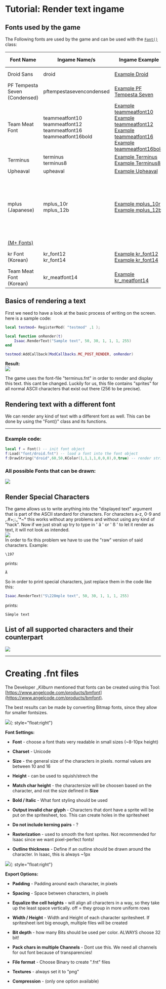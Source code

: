# Tutorial: Render text ingame

## Fonts used by the game

The Following fonts are used by the game and can be used with the [`Font()`](../Font.html) class:

|**Font Name**|**Ingame Name/s**|**Ingame Example**|**Ingame Usage**|**Link to font**|
|--- |--- |--- |--- |--- |
|Droid Sans|droid|[Example Droid](../images/tutorial_special_chars/example_droid.png)|(Not used ingame)|[Droid Sans](../customData/droid-sans.zip)|
|PF Tempesta Seven (Condensed)|pftempestasevencondensed|[Example PF Tempesta Seven](../images/tutorial_special_chars/example_pftempestasevencondensed.png)|HUD Elements like coin/key counters|[PF Tempesta Seven](https://www.dafont.com/pf-tempesta-seven.font)|
|Team Meat Font|teammeatfont10<br/>teammeatfont12<br/>teammeatfont16<br/>teammeatfont16bold|[Example teammeatfont10](../images/tutorial_special_chars/example_teammeat10.png)<br/>[Example teammeatfont12](../images/tutorial_special_chars/example_teammeat12.png)<br/>[Example teammeatfont16](../images/tutorial_special_chars/example_teammeat16.png)<br/>[Example teammeatfont16bold](../images/tutorial_special_chars/example_teammeat16bold.png)|Main Menu Elements<br/>Pop-Ups<br/>Timer / Score Elements|[Team Meat Font without Bold](../customData/team-meat-font_1.2.zip)|
|Terminus|terminus<br/>terminus8|[Example Terminus](../images/tutorial_special_chars/example_terminus.png)<br/>[Example Terminus8](../images/tutorial_special_chars/example_terminus8.png)|Debug Console / Isaac.RenderText()|[Terminus](http://terminus-font.sourceforge.net/)|
|Upheaval|upheaval|[Example Upheaval](../images/tutorial_special_chars/example_upheaval.png)|Streak text|[Upheaval](https://www.dafont.com/upheaval.font)|
|mplus (Japanese)|mplus_10r<br/>mplus_12b|[Example mplus_10r](../images/tutorial_special_chars/example_mplus10r.png)<br/>[Example mplus_12b](../images/tutorial_special_chars/example_mplus12b.png)|Replacement for all fonts aboth for Japanese translation.<br/>10r is pf "Tempesta seven" / "Team Meat" replacement<br/>12b is "Upheaval" replacement|[PixelMplus](http://itouhiro.hatenablog.com/entry/20130602/font)  
[(M+ Fonts)](https://mplus-fonts.osdn.jp/)|
|kr Font (Korean)|kr_font12<br/>kr_font14|[Example kr_font12](../images/tutorial_special_chars/example_krfont12.png)<br/>[Example kr_font14](../images/tutorial_special_chars/example_krfont14.png)|TBD|No source found right now|
|Team Meat Font (Korean)|kr_meatfont14|[Example kr_meatfont14](../images/tutorial_special_chars/example_krmeatfont14.png)|TBD|- Not available -|


## Basics of rendering a text

First we need to have a look at the basic process of writing on the screen. here is a sample code:

```lua
local testmod= RegisterMod( "testmod" ,1 );

local function onRender(t)
    Isaac.RenderText("Sample text", 50, 30, 1, 1, 1, 255)
end

testmod:AddCallback(ModCallbacks.MC_POST_RENDER, onRender)
```

**Result:**  
![](../images/tutorial_special_chars/b1.png)  

The game uses the font-file "terminus.fnt" in order to render and display this text. this cant be changed. Luckily for us, this file contains "sprites" for all normal ASCII characters that exist out there (256 to be precise).

## Rendering text with a different font

We can render any kind of text with a different font as well. This can be done by using the "Font()" class and its functions.

* * *

### Example code:

```lua
local f = Font() -- init font object
f:Load("font/droid.fnt") -- load a font into the font object
f:DrawString("droid",60,50,KColor(1,1,1,1,0,0,0),0,true) -- render string with loaded font on position 60x50y
```

### All possible Fonts that can be drawn:

![](../images/font-types.png)

## Render Special Characters

The game allows us to write anything into the "displayed text" argument that is part of the ASCII standard for characters. For characters a-z, 0-9 and ,.#+;:_'*~° this works without any problems and without using any kind of "hack". Now if we just strait up try to type in ' ä ' or ' ß ' to let it render as text, it will not look as intended.  
![](../images/tutorial_special_chars/b2.png)  
In order to fix this problem we have to use the "raw" version of said characters. 
Example:

`\197`

prints:

`Ä`

So in order to print special characters, just replace them in the code like this:

```lua
Isaac.RenderText("S\228mple text", 50, 30, 1, 1, 1, 255)
```

prints:

`Sämple text`

## List of all supported characters and their counterpart

![](../images/tutorial_special_chars/b3.png)  

* * *

# Creating .fnt files

The Developer __Kilburn_ mentioned that fonts can be created using this Tool: [https://www.angelcode.com/products/bmfont](https://www.angelcode.com/products/bmfont).

The best results can be made by converting Bitmap fonts, since they allow for smaller fontsizes.

![](../images/BM_font-settings.png){: style="float:right"}

**Font Settings:**

*   **Font** - choose a font thats very readable in small sizes (~8-10px height)
*   **Charset** - Unicode
*   **Size** - the general size of the characters in pixels. normal values are between 10 and 16
*   **Height** - can be used to squish/strech the
*   **Match char height** - the charactersize will be choosen based on the character, and not the size defined in **Size**
*   **Bold / Italic** - What font styling should be used
*   **Output invalid char glyph** - Characters that dont have a sprite will be put on the spritesheet, too. This can create holes in the spritesheet
*   **Do not include kerning pairs** - ?

*   **Rasterization** - used to smooth the font sprites. Not recommended for Isaac since we want pixel-perfect fonts!

*   **Outline thickness** - Define if an outline should be drawn around the character. In Isaac, this is always ~1px

![](../images/BM_export-settings.png){: style="float:right"}

**Export Options:**

*   **Padding** - Padding around each character, in pixels
*   **Spacing** - Space between characters, in pixels
*   **Equalize the cell heights** - will align all characters in a way, so they take up the least space vertically. off = they group in more uniform rows

*   **Width / Height** - Width and Height of each character spritesheet. If spritesheet isnt big enough, multiple files will be created
*   **Bit depth** - how many Bits should be used per color. ALWAYS choose 32 bit!
*   **Pack chars in multiple Channels** - Dont use this. We need all channels for out font because of transparencies!

*   **File format** - Choose Binary to create ".fnt" files
*   **Textures** - always set it to "png"
*   **Compression** - (only one option available)